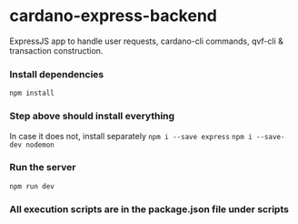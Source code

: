 # cardano-express-backend
ExpressJS app to handle user requests, cardano-cli commands, qvf-cli &amp; transaction construction.

### Install dependencies

`npm install`

### Step above should install everything
In case it does not, install separately
`npm i --save express`
`npm i --save-dev nodemon`


### Run the server

`npm run dev`

### All execution scripts are in the package.json file under scripts